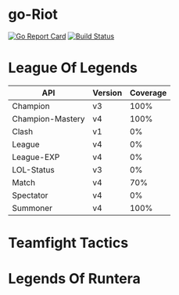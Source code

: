 # go-Riot

[![Go Report Card](https://goreportcard.com/badge/github.com/MinseokOh/go-riot)](https://goreportcard.com/report/github.com/MinseokOh/go-riot) [![Build Status](https://travis-ci.com/MinseokOh/go-riot.svg?branch=master)](https://travis-ci.com/MinseokOh/go-riot)

# League Of Legends

API | Version | Coverage
--- | ------- | --------
Champion | v3 | 100%
Champion-Mastery | v4 | 100%
Clash | v1 | 0%
League | v4 | 0%
League-EXP | v4 | 0%
LOL-Status | v3 | 0%
Match | v4 | 70%
Spectator | v4 | 0%
Summoner | v4 | 100%

# Teamfight Tactics

# Legends Of Runtera